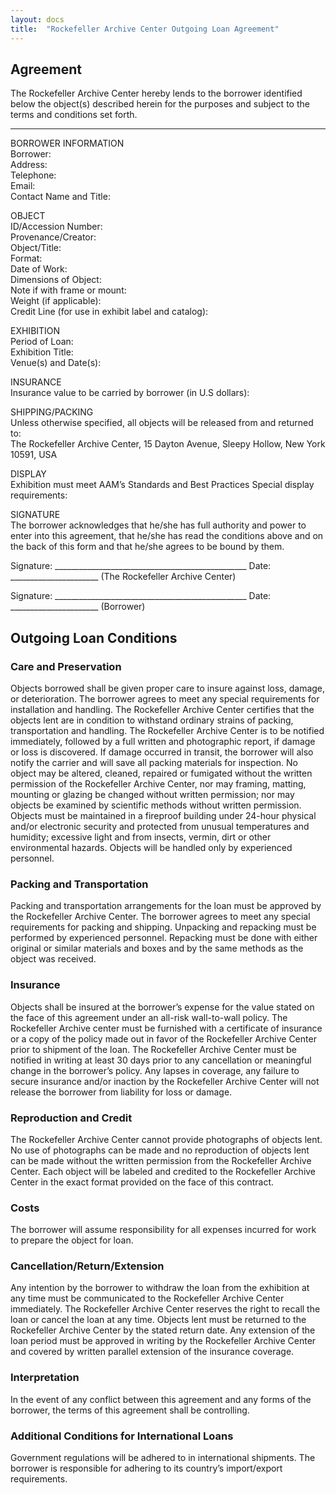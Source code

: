 ```yaml
---
layout: docs
title:  "Rockefeller Archive Center Outgoing Loan Agreement"
---
```


## Agreement  
The Rockefeller Archive Center hereby lends to the borrower identified below the object(s) described herein for the purposes and subject to the terms and conditions set forth.
* * *
BORROWER INFORMATION    
Borrower:  
Address:  
Telephone:  
Email:  
Contact Name and Title:  

OBJECT    
ID/Accession Number:  
Provenance/Creator:  
Object/Title:  
Format:  
Date of Work:  
Dimensions of Object:  
Note if with frame or mount:  
Weight (if applicable):  
Credit Line (for use in exhibit label and catalog):


EXHIBITION    
Period of Loan:  
Exhibition Title:  
Venue(s) and Date(s):  

INSURANCE    
Insurance value to be carried by borrower (in U.S dollars):

SHIPPING/PACKING    
Unless otherwise specified, all objects will be released from and returned to:  
The Rockefeller Archive Center, 15 Dayton Avenue, Sleepy Hollow, New York 10591, USA

DISPLAY      
Exhibition must meet AAM’s Standards and Best Practices Special display requirements:

SIGNATURE    
The borrower acknowledges that he/she has full authority and power to enter into this agreement, that he/she has read the conditions above and on the back of this form and that he/she agrees to be bound by them.

Signature: ________________________________________________	Date: ______________________
		         (The Rockefeller Archive Center)

Signature: ________________________________________________	Date: ______________________
			             (Borrower)

## Outgoing Loan Conditions

### Care and Preservation
Objects borrowed shall be given proper care to insure against loss, damage, or deterioration. The borrower agrees to meet any special requirements for installation and handling. The Rockefeller Archive Center certifies that the objects lent are in condition to withstand ordinary strains of packing, transportation and handling. The Rockefeller Archive Center is to be notified immediately, followed by a full written and photographic report, if damage or loss is discovered. If damage occurred in transit, the borrower will also notify the carrier and will save all packing materials for inspection. No object may be altered, cleaned, repaired or fumigated without the written permission of the Rockefeller Archive Center, nor may framing, matting, mounting or glazing be changed without written permission; nor may objects be examined by scientific methods without written permission. Objects must be maintained in a fireproof building under 24-hour physical and/or electronic security and protected from unusual temperatures and humidity; excessive light and from insects, vermin, dirt or other environmental hazards. Objects will be handled only by experienced personnel.

### Packing and Transportation
Packing and transportation arrangements for the loan must be approved by the Rockefeller Archive Center. The borrower agrees to meet any special requirements for packing and shipping. Unpacking and repacking must be performed by experienced personnel. Repacking must be done with either original or similar materials and boxes and by the same methods as the object was received.

### Insurance
Objects shall be insured at the borrower’s expense for the value stated on the face of this agreement under an all-risk wall-to-wall policy. The Rockefeller Archive center must be furnished with a certificate of insurance or a copy of the policy made out in favor of the Rockefeller Archive Center prior to shipment of the loan. The Rockefeller Archive Center must be notified in writing at least 30 days prior to any cancellation or meaningful change in the borrower’s policy. Any lapses in coverage, any failure to secure insurance and/or inaction by the Rockefeller Archive Center will not release the borrower from liability for loss or damage.

### Reproduction and Credit
The Rockefeller Archive Center cannot provide photographs of objects lent. No use of photographs can be made and no reproduction of objects lent can be made without the written permission from the Rockefeller Archive Center. Each object will be labeled and credited to the Rockefeller Archive Center in the exact format provided on the face of this contract.

### Costs
The borrower will assume responsibility for all expenses incurred for work to prepare the object for loan.

### Cancellation/Return/Extension
Any intention by the borrower to withdraw the loan from the exhibition at any time must be communicated to the Rockefeller Archive Center immediately. The Rockefeller Archive Center reserves the right to recall the loan or cancel the loan at any time. Objects lent must be returned to the Rockefeller Archive Center by the stated return date. Any extension of the loan period must be approved in writing by the Rockefeller Archive Center and covered by written parallel extension of the insurance coverage.

### Interpretation
In the event of any conflict between this agreement and any forms of the borrower, the terms of this agreement shall be controlling.

### Additional Conditions for International Loans
Government regulations will be adhered to in international shipments. The borrower is responsible for adhering to its country’s import/export requirements.
